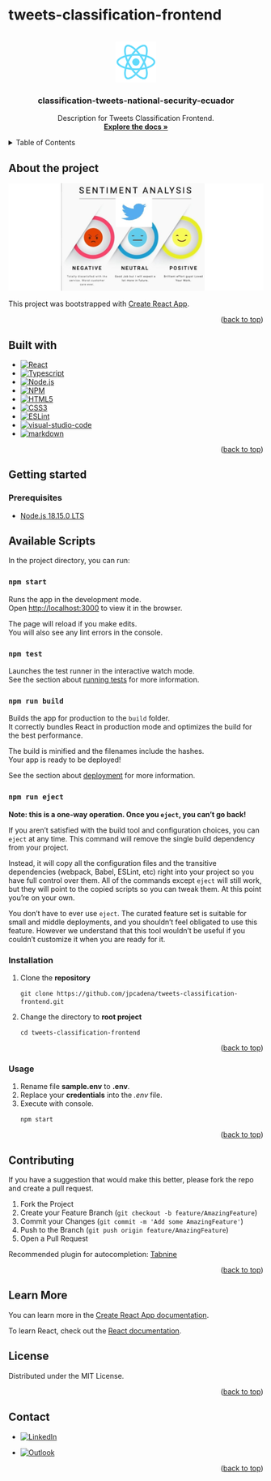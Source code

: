 # tweets-classification-frontend

<!-- PROJECT LOGO -->
<br />
<div align="center">
  <a href="https://github.com/othneildrew/Best-README-Template">
    <img src="/public/logo512.png" alt="Logo" width="80" height="80">
  </a>

<h3 align="center">classification-tweets-national-security-ecuador</h3>

  <p align="center">
    Description for Tweets Classification Frontend.
    <br />
    <a href="https://github.com/jpcadena/tweets-classification-frontend"><strong>Explore the docs »</strong></a>
    <br />
  </p>
</div>

<!-- TABLE OF CONTENTS -->
<details>
  <summary>Table of Contents</summary>
  <ol>
    <li>
      <a href="#about-the-project">About The Project</a>
      <ul>
        <li><a href="#built-with">Built With</a></li>
      </ul>
    </li>
    <li>
      <a href="#getting-started">Getting Started</a>
      <ul>
        <li><a href="#prerequisites">Prerequisites</a></li>
        <li><a href="#installation">Installation</a></li>
      </ul>
    </li>
    <li><a href="#usage">Usage</a></li>
    <li><a href="#contributing">Contributing</a></li>
    <li><a href="#license">License</a></li>
    <li><a href="#contact">Contact</a></li>
  </ol>
</details>

<!-- ABOUT THE PROJECT -->

## About the project

![Project][project-screenshot]

This project was bootstrapped with [Create React App](https://github.com/facebook/create-react-app).

<p align="right">(<a href="#readme-top">back to top</a>)</p>

## Built with

- [![React][react]][react-url]
- [![Typescript][typescript.org]][typescript-url]
- [![Node.js][nodejs.org]][nodejs-url]
- [![NPM][npm]][npm-url]
- [![HTML5][html5]][html5-url]
- [![CSS3][css3]][css3-url]
- [![ESLint][eslint]][eslint-url]
- [![visual-studio-code][visual-studio-code]][visual-studio-code-url]
- [![markdown][markdown]][markdown-url]

<p align="right">(<a href="#readme-top">back to top</a>)</p>

<!-- GETTING STARTED -->

## Getting started

### Prerequisites

- [Node.js 18.15.0 LTS][nodejs-docs-url]

## Available Scripts

In the project directory, you can run:

### `npm start`

Runs the app in the development mode.\
Open [http://localhost:3000](http://localhost:3000) to view it in the browser.

The page will reload if you make edits.\
You will also see any lint errors in the console.

### `npm test`

Launches the test runner in the interactive watch mode.\
See the section about [running tests](https://facebook.github.io/create-react-app/docs/running-tests) for more information.

### `npm run build`

Builds the app for production to the `build` folder.\
It correctly bundles React in production mode and optimizes the build for the best performance.

The build is minified and the filenames include the hashes.\
Your app is ready to be deployed!

See the section about [deployment](https://facebook.github.io/create-react-app/docs/deployment) for more information.

### `npm run eject`

**Note: this is a one-way operation. Once you `eject`, you can’t go back!**

If you aren’t satisfied with the build tool and configuration choices, you can `eject` at any time. This command will remove the single build dependency from your project.

Instead, it will copy all the configuration files and the transitive dependencies (webpack, Babel, ESLint, etc) right into your project so you have full control over them. All of the commands except `eject` will still work, but they will point to the copied scripts so you can tweak them. At this point you’re on your own.

You don’t have to ever use `eject`. The curated feature set is suitable for small and middle deployments, and you shouldn’t feel obligated to use this feature. However we understand that this tool wouldn’t be useful if you couldn’t customize it when you are ready for it.

<!-- Improved compatibility of back to top link: See: https://github.com/othneildrew/Best-README-Template/pull/73 -->

<a name="readme-top"></a>

<!-- PROJECT SHIELDS -->
<!--
*** Markdown "reference style" links for readability.
*** Reference links are enclosed in brackets [ ] instead of parentheses ( ).
-->

### Installation

1. Clone the **repository**
   ```
   git clone https://github.com/jpcadena/tweets-classification-frontend.git
   ```
2. Change the directory to **root project**
   ```
   cd tweets-classification-frontend
   ```

<p align="right">(<a href="#readme-top">back to top</a>)</p>

<!-- USAGE EXAMPLES -->

### Usage

1. Rename file **sample.env** to **.env**.
2. Replace your **credentials** into the _.env_ file.
3. Execute with console.
   ```
   npm start
   ```

<p align="right">(<a href="#readme-top">back to top</a>)</p>

<!-- CONTRIBUTING -->

## Contributing

If you have a suggestion that would make this better, please fork the repo and
create a pull request.

1. Fork the Project
2. Create your Feature Branch (`git checkout -b feature/AmazingFeature`)
3. Commit your Changes (`git commit -m 'Add some AmazingFeature'`)
4. Push to the Branch (`git push origin feature/AmazingFeature`)
5. Open a Pull Request

Recommended plugin for
autocompletion: [Tabnine](https://www.tabnine.com/install)

<p align="right">(<a href="#readme-top">back to top</a>)</p>

## Learn More

You can learn more in the [Create React App documentation](https://facebook.github.io/create-react-app/docs/getting-started).

To learn React, check out the [React documentation](https://react.dev/).

<!-- LICENSE -->

## License

Distributed under the MIT License.

<p align="right">(<a href="#readme-top">back to top</a>)</p>

<!-- CONTACT -->

## Contact

- [![LinkedIn][linkedin]][linkedin-url]

- [![Outlook][outlook]](mailto:jpcadena@espol.edu.ec?subject=[GitHub]tweets-classification-backend)

<p align="right">(<a href="#readme-top">back to top</a>)</p>

<!-- MARKDOWN LINKS & IMAGES -->
<!-- https://www.markdownguide.org/basic-syntax/#reference-style-links -->

[linkedin]: https://img.shields.io/badge/linkedin-%230077B5.svg?style=for-the-badge&logo=linkedin&logoColor=white
[linkedin-url]: https://linkedin.com/in/juanpablocadenaaguilar
[outlook]: https://img.shields.io/badge/Microsoft_Outlook-0078D4?style=for-the-badge&logo=microsoft-outlook&logoColor=white
[project-screenshot]: /public/project.png
[react-url]: https://react.dev/
[react]: https://img.shields.io/badge/React-20232A?style=for-the-badge&logo=react&logoColor=61DAFB
[nodejs.org]: https://img.shields.io/badge/Node.js-43853D?style=for-the-badge&logo=node.js&logoColor=white
[nodejs-url]: https://nodejs.org
[nodejs-docs-url]: https://nodejs.org/en/docs
[typescript.org]: https://img.shields.io/badge/TypeScript-007ACC?style=for-the-badge&logo=typescript&logoColor=white
[typescript-url]: https://www.typescriptlang.org/
[html5]: https://img.shields.io/badge/HTML5-E34F26?style=for-the-badge&logo=html5&logoColor=white
[html5-url]: https://developer.mozilla.org/en-US/docs/Glossary/HTML5
[css3]: https://img.shields.io/badge/CSS3-1572B6?style=for-the-badge&logo=css3&logoColor=white
[css3-url]: https://developer.mozilla.org/en-US/docs/Web/CSS
[github]: https://img.shields.io/badge/github-%23121011.svg?style=for-the-badge&logo=github&logoColor=white
[github-url]: https://github.com/jpcadena/tweets-classification-backend
[visual-studio-code]: https://img.shields.io/badge/Visual_Studio_Code-007ACC?style=for-the-badge&logo=visual-studio-code&logoColor=white
[markdown]: https://img.shields.io/badge/Markdown-000000?style=for-the-badge&logo=markdown&logoColor=white
[eslint]: https://img.shields.io/badge/ESLint-4B3263?style=for-the-badge&logo=eslint&logoColor=white
[npm]: https://img.shields.io/badge/NPM-%23CB3837.svg?style=for-the-badge&logo=npm&logoColor=white
[visual-studio-code-url]: https://code.visualstudio.com/
[markdown-url]: https://daringfireball.net/projects/markdown/
[eslint-url]: https://eslint.org/
[npm-url]: https://www.npmjs.com/
